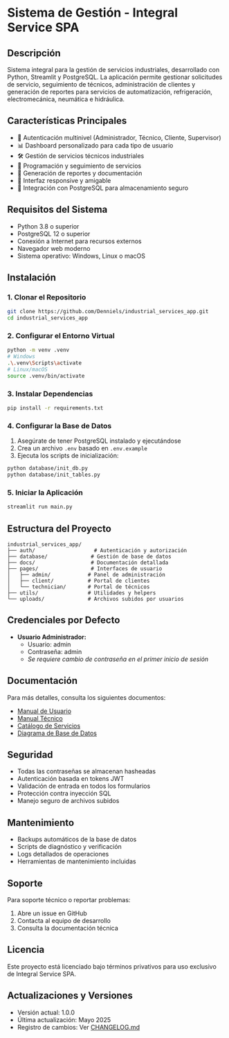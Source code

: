 # Sistema de Gestión - Integral Service SPA

## Descripción
Sistema integral para la gestión de servicios industriales, desarrollado con Python, Streamlit y PostgreSQL. La aplicación permite gestionar solicitudes de servicio, seguimiento de técnicos, administración de clientes y generación de reportes para servicios de automatización, refrigeración, electromecánica, neumática e hidráulica.

## Características Principales
- 🔐 Autenticación multinivel (Administrador, Técnico, Cliente, Supervisor)
- 📊 Dashboard personalizado para cada tipo de usuario
- 🛠 Gestión de servicios técnicos industriales
- 📅 Programación y seguimiento de servicios
- 📝 Generación de reportes y documentación
- 📱 Interfaz responsive y amigable
- 🔄 Integración con PostgreSQL para almacenamiento seguro

## Requisitos del Sistema
- Python 3.8 o superior
- PostgreSQL 12 o superior
- Conexión a Internet para recursos externos
- Navegador web moderno
- Sistema operativo: Windows, Linux o macOS

## Instalación

### 1. Clonar el Repositorio
```bash
git clone https://github.com/Denniels/industrial_services_app.git
cd industrial_services_app
```

### 2. Configurar el Entorno Virtual
```bash
python -m venv .venv
# Windows
.\.venv\Scripts\activate
# Linux/macOS
source .venv/bin/activate
```

### 3. Instalar Dependencias
```bash
pip install -r requirements.txt
```

### 4. Configurar la Base de Datos
1. Asegúrate de tener PostgreSQL instalado y ejecutándose
2. Crea un archivo `.env` basado en `.env.example`
3. Ejecuta los scripts de inicialización:
```bash
python database/init_db.py
python database/init_tables.py
```

### 5. Iniciar la Aplicación
```bash
streamlit run main.py
```

## Estructura del Proyecto
```
industrial_services_app/
├── auth/                   # Autenticación y autorización
├── database/              # Gestión de base de datos
├── docs/                  # Documentación detallada
├── pages/                 # Interfaces de usuario
│   ├── admin/            # Panel de administración
│   ├── client/           # Portal de clientes
│   └── technician/       # Portal de técnicos
├── utils/                # Utilidades y helpers
└── uploads/              # Archivos subidos por usuarios
```

## Credenciales por Defecto
- **Usuario Administrador:**
  - Usuario: admin
  - Contraseña: admin
  - *Se requiere cambio de contraseña en el primer inicio de sesión*

## Documentación
Para más detalles, consulta los siguientes documentos:
- [Manual de Usuario](docs/manual_usuario.md)
- [Manual Técnico](docs/manual_tecnico.md)
- [Catálogo de Servicios](docs/catalogo_servicios.md)
- [Diagrama de Base de Datos](docs/database_diagram.md)

## Seguridad
- Todas las contraseñas se almacenan hasheadas
- Autenticación basada en tokens JWT
- Validación de entrada en todos los formularios
- Protección contra inyección SQL
- Manejo seguro de archivos subidos

## Mantenimiento
- Backups automáticos de la base de datos
- Scripts de diagnóstico y verificación
- Logs detallados de operaciones
- Herramientas de mantenimiento incluidas

## Soporte
Para soporte técnico o reportar problemas:
1. Abre un issue en GitHub
2. Contacta al equipo de desarrollo
3. Consulta la documentación técnica

## Licencia
Este proyecto está licenciado bajo términos privativos para uso exclusivo de Integral Service SPA.

## Actualizaciones y Versiones
- Versión actual: 1.0.0
- Última actualización: Mayo 2025
- Registro de cambios: Ver [CHANGELOG.md](CHANGELOG.md)
